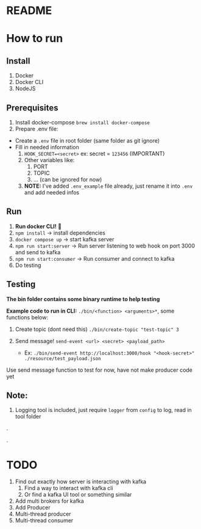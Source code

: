 # README

# How to run

## Install
1. Docker
2. Docker CLI
3. NodeJS

## Prerequisites
1. Install docker-compose `brew install docker-compose`
2. Prepare .env file:
  - Create a `.env` file in root folder (same folder as git ignore)
  - Fill in needed information
    1. `HOOK_SECRET=<secret>` ex: secret = `123456` (IMPORTANT)
    2. Other variables like:
       1. PORT
       2. TOPIC
       3. ... (can be ignored for now)
    3. **NOTE:** I've added `.env_example` file already, just rename it into `.env` and add needed infos

## Run
1. **Run docker CLI!** 🥇
2. `npm install` -> install dependencies
3. `docker compose up` -> start kafka server
4. `npm run start:server` -> Run server listening to web hook on port 3000 and send to kafka
5. `npm run start:consumer` -> Run consumer and connect to kafka
6. Do testing

## Testing
**The bin folder contains some binary runtime to help testing**

**Example code to run in CLI:** `./bin/<function> <arguments>*`, some functions below:
1. Create topic (dont need this) `./bin/create-topic "test-topic" 3`
2. Send message! `send-event <url> <secret> <payload_path>` 
     
     - Ex: `./bin/send-event http://localhost:3000/hook "<hook-secret>" ./resource/test_payload.json`

Use send message function to test for now, have not make producer code yet


## Note:

1. Logging tool is included, just require `logger` from `config` to log, read in tool folder


.

.

# TODO
1. Find out exactly how server is interacting with kafka
   1. Find a way to interact with kafka cli
   2. Or find a kafka UI tool or something similar 
2. Add multi brokers for kafka 
3. Add Producer
4. Multi-thread producer
5. Multi-thread consumer
